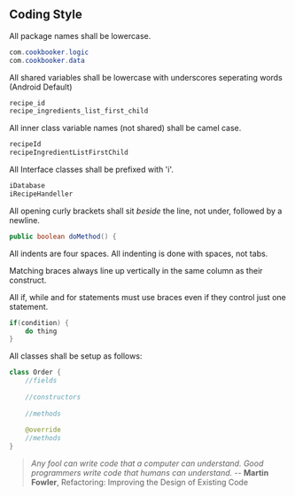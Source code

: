 **Coding Style**
---
All package names shall be lowercase.
```java
com.cookbooker.logic
com.cookbooker.data
```

All shared variables shall be lowercase with underscores seperating words (Android Default)
```java
recipe_id
recipe_ingredients_list_first_child
```

All inner class variable names (not shared) shall be camel case.
```java
recipeId
recipeIngredientListFirstChild
```

All Interface classes shall be prefixed with 'i'.
```java
iDatabase
iRecipeHandeller
```

All opening curly brackets shall sit *beside* the line, not under, followed by a newline.
```java
public boolean doMethod() {
```

All indents are four spaces. All indenting is done with spaces, not tabs.

Matching braces always line up vertically in the same column as their construct.

All if, while and for statements must use braces even if they control just one statement.
```java
if(condition) {
    do thing
}
```

All classes shall be setup as follows:
```java
class Order {
    //fields
    
    //constructors
    
    //methods
    
    @override
    //methods
}
```


>*Any fool can write code that a computer can understand. Good programmers write code that humans can understand.*
>-- **Martin Fowler**, Refactoring: Improving the Design of Existing Code
